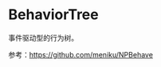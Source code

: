 # BehaviorTree

事件驱动型的行为树。

<!-- ## 节点类型

- Composite
  - Selector
  - Sequence
  - SimpleParallel
- Decorator
- Task

## 黑板

## 中断机制

- NONE
- SELF
- LOWER_PRIORITY
- BOTH

## TODO

- [ ] 完善节点
- [ ] 清理代码
- [ ] 编辑器支持 -->

参考：<https://github.com/meniku/NPBehave>
